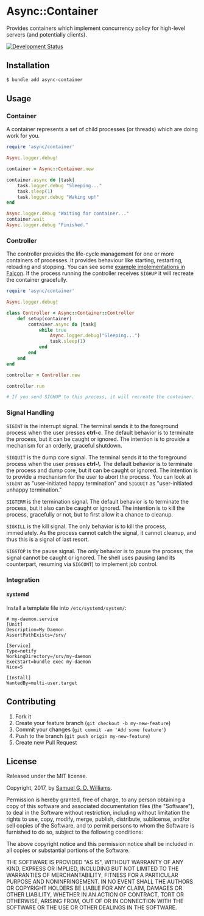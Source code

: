 # Async::Container

Provides containers which implement concurrency policy for high-level servers (and potentially clients).

[![Development Status](https://github.com/socketry/async-container/workflows/Development/badge.svg)](https://github.com/socketry/async-container/actions?workflow=Development)

## Installation

``` bash
$ bundle add async-container
```

## Usage

### Container

A container represents a set of child processes (or threads) which are doing work for you.

``` ruby
require 'async/container'

Async.logger.debug!

container = Async::Container.new

container.async do |task|
	task.logger.debug "Sleeping..."
	task.sleep(1)
	task.logger.debug "Waking up!"
end

Async.logger.debug "Waiting for container..."
container.wait
Async.logger.debug "Finished."
```

### Controller

The controller provides the life-cycle management for one or more containers of processes. It provides behaviour like starting, restarting, reloading and stopping. You can see some [example implementations in Falcon](https://github.com/socketry/falcon/blob/master/lib/falcon/controller/). If the process running the controller receives `SIGHUP` it will recreate the container gracefully.

``` ruby
require 'async/container'

Async.logger.debug!

class Controller < Async::Container::Controller
	def setup(container)
		container.async do |task|
			while true
				Async.logger.debug("Sleeping...")
				task.sleep(1)
			end
		end
	end
end

controller = Controller.new

controller.run

# If you send SIGHUP to this process, it will recreate the container.
```

### Signal Handling

`SIGINT` is the interrupt signal. The terminal sends it to the foreground process when the user presses **ctrl-c**. The default behavior is to terminate the process, but it can be caught or ignored. The intention is to provide a mechanism for an orderly, graceful shutdown.

`SIGQUIT` is the dump core signal. The terminal sends it to the foreground process when the user presses **ctrl-\\**. The default behavior is to terminate the process and dump core, but it can be caught or ignored. The intention is to provide a mechanism for the user to abort the process. You can look at `SIGINT` as "user-initiated happy termination" and `SIGQUIT` as "user-initiated unhappy termination."

`SIGTERM` is the termination signal. The default behavior is to terminate the process, but it also can be caught or ignored. The intention is to kill the process, gracefully or not, but to first allow it a chance to cleanup.

`SIGKILL` is the kill signal. The only behavior is to kill the process, immediately. As the process cannot catch the signal, it cannot cleanup, and thus this is a signal of last resort.

`SIGSTOP` is the pause signal. The only behavior is to pause the process; the signal cannot be caught or ignored. The shell uses pausing (and its counterpart, resuming via `SIGCONT`) to implement job control.

### Integration

#### systemd

Install a template file into `/etc/systemd/system/`:

```
# my-daemon.service
[Unit]
Description=My Daemon
AssertPathExists=/srv/

[Service]
Type=notify
WorkingDirectory=/srv/my-daemon
ExecStart=bundle exec my-daemon
Nice=5

[Install]
WantedBy=multi-user.target
```

## Contributing

1.  Fork it
2.  Create your feature branch (`git checkout -b my-new-feature`)
3.  Commit your changes (`git commit -am 'Add some feature'`)
4.  Push to the branch (`git push origin my-new-feature`)
5.  Create new Pull Request

## License

Released under the MIT license.

Copyright, 2017, by [Samuel G. D. Williams](http://www.codeotaku.com/samuel-williams).

Permission is hereby granted, free of charge, to any person obtaining a copy
of this software and associated documentation files (the "Software"), to deal
in the Software without restriction, including without limitation the rights
to use, copy, modify, merge, publish, distribute, sublicense, and/or sell
copies of the Software, and to permit persons to whom the Software is
furnished to do so, subject to the following conditions:

The above copyright notice and this permission notice shall be included in
all copies or substantial portions of the Software.

THE SOFTWARE IS PROVIDED "AS IS", WITHOUT WARRANTY OF ANY KIND, EXPRESS OR
IMPLIED, INCLUDING BUT NOT LIMITED TO THE WARRANTIES OF MERCHANTABILITY,
FITNESS FOR A PARTICULAR PURPOSE AND NONINFRINGEMENT. IN NO EVENT SHALL THE
AUTHORS OR COPYRIGHT HOLDERS BE LIABLE FOR ANY CLAIM, DAMAGES OR OTHER
LIABILITY, WHETHER IN AN ACTION OF CONTRACT, TORT OR OTHERWISE, ARISING FROM,
OUT OF OR IN CONNECTION WITH THE SOFTWARE OR THE USE OR OTHER DEALINGS IN
THE SOFTWARE.
